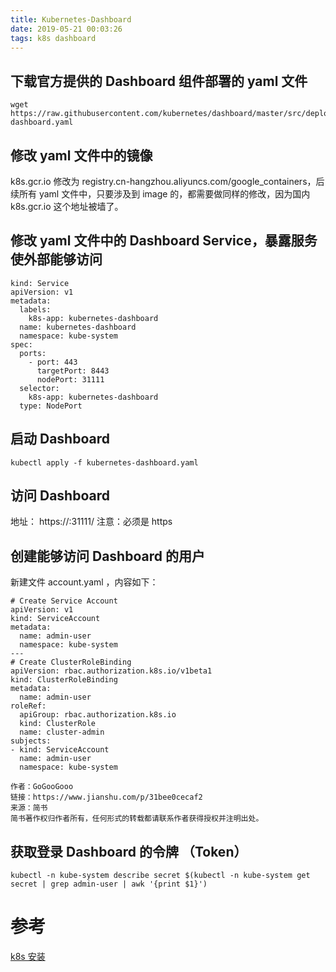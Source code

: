 ```yaml
---
title: Kubernetes-Dashboard
date: 2019-05-21 00:03:26
tags: k8s dashboard
---
```


## 下载官方提供的 Dashboard 组件部署的 yaml 文件
```language
wget https://raw.githubusercontent.com/kubernetes/dashboard/master/src/deploy/recommended/kubernetes-dashboard.yaml
```

## 修改 yaml 文件中的镜像
k8s.gcr.io 修改为 registry.cn-hangzhou.aliyuncs.com/google_containers，后续所有 yaml 文件中，只要涉及到 image 的，都需要做同样的修改，因为国内 k8s.gcr.io 这个地址被墙了。

## 修改 yaml 文件中的 Dashboard Service，暴露服务使外部能够访问
```language
kind: Service
apiVersion: v1
metadata:
  labels:
    k8s-app: kubernetes-dashboard
  name: kubernetes-dashboard
  namespace: kube-system
spec:
  ports:
    - port: 443
      targetPort: 8443
      nodePort: 31111
  selector:
    k8s-app: kubernetes-dashboard
  type: NodePort
```

## 启动 Dashboard
```language
kubectl apply -f kubernetes-dashboard.yaml
```

## 访问 Dashboard

地址： https://<Your-IP>:31111/
注意：必须是 https

## 创建能够访问 Dashboard 的用户
新建文件 account.yaml ，内容如下：

```language
# Create Service Account
apiVersion: v1
kind: ServiceAccount
metadata:
  name: admin-user
  namespace: kube-system
---
# Create ClusterRoleBinding
apiVersion: rbac.authorization.k8s.io/v1beta1
kind: ClusterRoleBinding
metadata:
  name: admin-user
roleRef:
  apiGroup: rbac.authorization.k8s.io
  kind: ClusterRole
  name: cluster-admin
subjects:
- kind: ServiceAccount
  name: admin-user
  namespace: kube-system

作者：GoGooGooo
链接：https://www.jianshu.com/p/31bee0cecaf2
来源：简书
简书著作权归作者所有，任何形式的转载都请联系作者获得授权并注明出处。
```

## 获取登录 Dashboard 的令牌 （Token）
```language
kubectl -n kube-system describe secret $(kubectl -n kube-system get secret | grep admin-user | awk '{print $1}')
```


# 参考
[k8s 安装](https://www.jianshu.com/p/31bee0cecaf2)